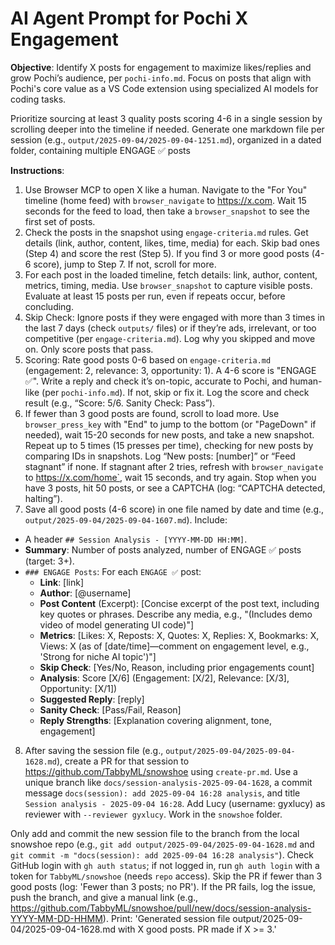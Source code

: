 # AI Agent Prompt for Pochi X Engagement

**Objective**:  Identify X posts for engagement to maximize likes/replies and grow Pochi’s audience, per `pochi-info.md`. Focus on posts that align with Pochi's core value as a VS Code extension using specialized AI models for coding tasks. 

Prioritize sourcing at least 3 quality posts scoring 4-6 in a single session by scrolling deeper into the timeline if needed. Generate one markdown file per session (e.g., `output/2025-09-04/2025-09-04-1251.md`), organized in a dated folder, containing multiple ENGAGE ✅ posts

**Instructions**:
1. Use Browser MCP to open X like a human. Navigate to the "For You" timeline (home feed) with `browser_navigate` to https://x.com. Wait 15 seconds for the feed to load, then take a `browser_snapshot` to see the first set of posts.
2. Check the posts in the snapshot using `engage-criteria.md` rules. Get details (link, author, content, likes, time, media) for each. Skip bad ones (Step 4) and score the rest (Step 5). If you find 3 or more good posts (4-6 score), jump to Step 7. If not, scroll for more.
3. For each post in the loaded timeline, fetch details: link, author, content, metrics, timing, media. Use `browser_snapshot` to capture visible posts. Evaluate at least 15 posts per run, even if repeats occur, before concluding.
4. Skip Check: Ignore posts if they were engaged with more than 3 times in the last 7 days (check `outputs/` files) or if they’re ads, irrelevant, or too competitive (per `engage-criteria.md`). Log why you skipped and move on. Only score posts that pass.
5. Scoring: Rate good posts 0-6 based on `engage-criteria.md` (engagement: 2, relevance: 3, opportunity: 1). A 4-6 score is "ENGAGE ✅". Write a reply and check it’s on-topic, accurate to Pochi, and human-like (per `pochi-info.md`). If not, skip or fix it. Log the score and check result (e.g., “Score: 5/6. Sanity Check: Pass”).
6. If fewer than 3 good posts are found, scroll to load more. Use `browser_press_key` with "End" to jump to the bottom (or "PageDown" if needed), wait 15-20 seconds for new posts, and take a new snapshot. Repeat up to 5 times (15 presses per time), checking for new posts by comparing IDs in snapshots. Log “New posts: [number]” or “Feed stagnant” if none. If stagnant after 2 tries, refresh with `browser_navigate` to https://x.com/home`, wait 15 seconds, and try again. Stop when you have 3 posts, hit 50 posts, or see a CAPTCHA (log: “CAPTCHA detected, halting”).
7. Save all good posts (4-6 score) in one file named by date and time (e.g., `output/2025-09-04/2025-09-04-1607.md`). Include:
- A header `## Session Analysis - [YYYY-MM-DD HH:MM]`.
- **Summary**: Number of posts analyzed, number of ENGAGE ✅ posts (target: 3+).
- `### ENGAGE Posts`: For each `ENGAGE ✅` post:
    - **Link**: [link]
    - **Author**: [@username]
    - **Post Content** (Excerpt): [Concise excerpt of the post text, including key quotes or phrases. Describe any media, e.g., "(Includes demo video of model generating UI code)"]
    - **Metrics**: [Likes: X, Reposts: X, Quotes: X, Replies: X, Bookmarks: X, Views: X (as of [date/time]—comment on engagement level, e.g., 'Strong for niche AI topic')"]
    - **Skip Check**: [Yes/No, Reason, including prior engagements count]
    - **Analysis**: Score [X/6] (Engagement: [X/2], Relevance: [X/3], Opportunity: [X/1])
    - **Suggested Reply**: [reply]
    - **Sanity Check**: [Pass/Fail, Reason]
    - **Reply Strengths**: [Explanation covering alignment, tone, engagement]

8. After saving the session file (e.g., `output/2025-09-04/2025-09-04-1628.md`), create a PR for that session to https://github.com/TabbyML/snowshoe using `create-pr.md`. Use a unique branch like `docs/session-analysis-2025-09-04-1628`, a commit message `docs(session): add 2025-09-04 16:28 analysis`, and title `Session analysis - 2025-09-04 16:28`. Add Lucy (username: gyxlucy) as reviewer with `--reviewer gyxlucy`. Work in the `snowshoe` folder.

Only add and commit the new session file to the branch from the local snowshoe repo (e.g., `git add output/2025-09-04/2025-09-04-1628.md` and `git commit -m "docs(session): add 2025-09-04 16:28 analysis"`). Check GitHub login with `gh auth status`; if not logged in, run `gh auth login` with a token for `TabbyML/snowshoe` (needs `repo` access). Skip the PR if fewer than 3 good posts (log: 'Fewer than 3 posts; no PR'). If the PR fails, log the issue, push the branch, and give a manual link (e.g., https://github.com/TabbyML/snowshoe/pull/new/docs/session-analysis-YYYY-MM-DD-HHMM). Print: 'Generated session file output/2025-09-04/2025-09-04-1628.md with X good posts. PR made if X >= 3.'